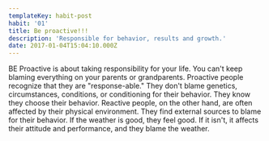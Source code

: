 ```yaml
---
templateKey: habit-post
habit: '01'
title: Be proactive!!!
description: 'Responsible for behavior, results and growth.'
date: 2017-01-04T15:04:10.000Z
---
```

BE Proactive is about taking responsibility for your life. You can't keep blaming everything on your parents or grandparents. Proactive people recognize that they are "response-able." They don't blame genetics, circumstances, conditions, or conditioning for their behavior. They know they choose their behavior. Reactive people, on the other hand, are often affected by their physical environment. They find external sources to blame for their behavior. If the weather is good, they feel good. If it isn't, it affects their attitude and performance, and they blame the weather.



